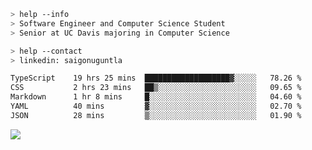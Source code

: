 ```bash
> help --info
> Software Engineer and Computer Science Student
> Senior at UC Davis majoring in Computer Science
```

```bash
> help --contact
> linkedin: saigonuguntla
```

<!--START_SECTION:waka-->

```txt
TypeScript    19 hrs 25 mins  ███████████████████▓░░░░░   78.26 %
CSS           2 hrs 23 mins   ██▒░░░░░░░░░░░░░░░░░░░░░░   09.65 %
Markdown      1 hr 8 mins     █░░░░░░░░░░░░░░░░░░░░░░░░   04.60 %
YAML          40 mins         ▓░░░░░░░░░░░░░░░░░░░░░░░░   02.70 %
JSON          28 mins         ▒░░░░░░░░░░░░░░░░░░░░░░░░   01.90 %
```

<!--END_SECTION:waka-->

![](https://komarev.com/ghpvc/?username=saigonu&color=6A8AFF)
